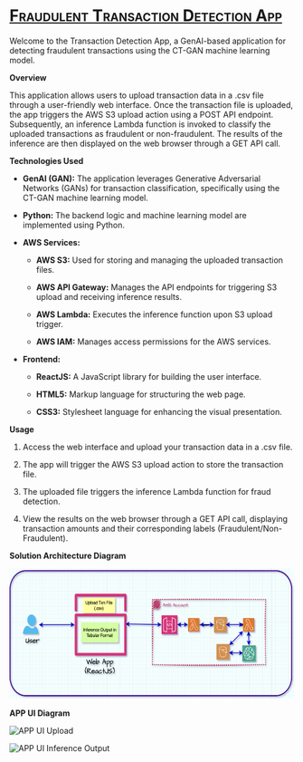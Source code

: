 # **<span class="smallcaps"><u>Fraudulent Transaction Detection App</u></span>**

Welcome to the Transaction Detection App, a GenAI-based application for
detecting fraudulent transactions using the CT-GAN machine learning
model.

**Overview**

This application allows users to upload transaction data in a .csv file
through a user-friendly web interface. Once the transaction file is
uploaded, the app triggers the AWS S3 upload action using a POST API
endpoint. Subsequently, an inference Lambda function is invoked to
classify the uploaded transactions as fraudulent or non-fraudulent. The
results of the inference are then displayed on the web browser through a
GET API call.

**Technologies Used**

- **GenAI (GAN):** The application leverages Generative Adversarial
  Networks (GANs) for transaction classification, specifically using the
  CT-GAN machine learning model.

- **Python:** The backend logic and machine learning model are
  implemented using Python.

- **AWS Services:**

  - **AWS S3:** Used for storing and managing the uploaded transaction
    files.

  - **AWS API Gateway:** Manages the API endpoints for triggering S3
    upload and receiving inference results.

  - **AWS Lambda:** Executes the inference function upon S3 upload
    trigger.

  - **AWS IAM:** Manages access permissions for the AWS services.

- **Frontend:**

  - **ReactJS:** A JavaScript library for building the user interface.

  - **HTML5:** Markup language for structuring the web page.

  - **CSS3:** Stylesheet language for enhancing the visual presentation.

**Usage**

1.  Access the web interface and upload your transaction data in a .csv
    file.

2.  The app will trigger the AWS S3 upload action to store the
    transaction file.

3.  The uploaded file triggers the inference Lambda function for fraud
    detection.

4.  View the results on the web browser through a GET API call,
    displaying transaction amounts and their corresponding labels
    (Fraudulent/Non-Fraudulent).

**Solution Architecture Diagram**

<img src="./media/image1.png" style="width:6.26806in;height:2.40069in"
alt="A diagram of a software application Description automatically generated" />

**APP UI Diagram**

<img src="./media/image2.png" style="width:6.26806in;height:2.40069in"
alt="APP UI Upload" />

<img src="./media/image3.png" style="width:6.26806in;height:2.40069in"
alt="APP UI Inference Output" />
